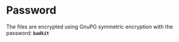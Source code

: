 Password
===

The files are encrypted using GnuPG symmetric encryption with the password: **`badkit`**
